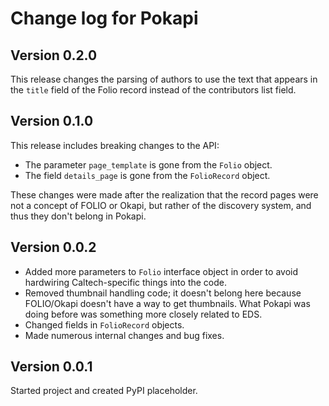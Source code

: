 # Change log for Pokapi

## Version 0.2.0

This release changes the parsing of authors to use the text that appears in the `title` field of the Folio record instead of the contributors list field.


## Version 0.1.0

This release includes breaking changes to the API:
* The parameter `page_template` is gone from the `Folio` object.
* The field `details_page` is gone from the `FolioRecord` object.

These changes were made after the realization that the record pages were not a concept of FOLIO or Okapi, but rather of the discovery system, and thus they don't belong in Pokapi.


## Version 0.0.2

* Added more parameters to `Folio` interface object in order to avoid hardwiring Caltech-specific things into the code.
* Removed thumbnail handling code; it doesn't belong here because FOLIO/Okapi doesn't have a way to get thumbnails. What Pokapi was doing before was something more closely related to EDS.
* Changed fields in `FolioRecord` objects.
* Made numerous internal changes and bug fixes.


## Version 0.0.1

Started project and created PyPI placeholder.
